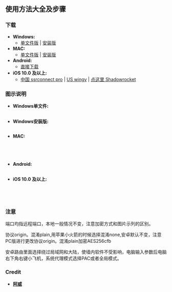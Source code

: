 ## 使用方法大全及步骤

### 下载 
- **Windows:**            
  + [单文件版](https://github.com/tianzi77/awei/blob/master/soft/win4.9.zip?raw=true) | [安装版](https://github.com/tianzi77/awei/blob/master/soft/SSTap-beta-setup-1.0.9.7.zip?raw=true) 
- **MAC:**                
  + [单文件版](https://github.com/tianzi77/awei/blob/master/soft/51-ss-2.6.3.dmg?raw=true) | [安装版](https://github.com/tianzi77/awei/blob/master/soft/51-ss-2.6.3.dmg?raw=true)
- **Android:**
  + [直接下载](https://github.com/tianzi77/awei/blob/master/soft/51-SSR.apk?raw=true)
- **iOS 10.0 及以上:**
  + [中国 ssrconnect pro]() | [US wingy]() | [点这里 Shadowrocket](https://ios.xfgss.com/)
### 图示说明
- **Windows单文件:**
<p><img src="https://github.com/tianzi77/awei/blob/master/soft/win.png?raw=true" alt=""></p>

- **Windows安装版:**
<p><img src="https://github.com/tianzi77/awei/blob/master/soft/win1.png?raw=true" alt=""></p>

- **MAC:**
<p><img src="https://github.com/tianzi77/awei/blob/master/soft/mac1.png?raw=true" alt=""></p>
<p><img src="https://github.com/tianzi77/awei/blob/master/soft/mac2.jpg?raw=true" alt=""></p>
<p><img src="https://github.com/tianzi77/awei/blob/master/soft/mac3.jpg?raw=true" alt=""></p>
<p><img src="https://github.com/tianzi77/awei/blob/master/soft/mac4.jpg?raw=true" alt=""></p>

- **Android:**
<p><img src="https://github.com/tianzi77/awei/blob/master/soft/android.jpg?raw=true" alt=""></p>

- **iOS 10.0 及以上:**
<p><img src="https://github.com/tianzi77/awei/blob/master/soft/ik.png?raw=true" alt=""></p>
<p><img src="https://github.com/tianzi77/awei/blob/master/soft/app.png?raw=true" alt=""></p>
<p><img src="https://github.com/tianzi77/awei/blob/master/soft/iphone.png?raw=true" alt=""></p>
<p><img src="https://github.com/tianzi77/awei/blob/master/soft/iphone1.png?raw=true" alt=""></p>

### 注意
<p>端口均指远程端口，本地一般情况不变，注意加密方式和图片示列的区别。</p>
<p>协议origin。混淆plain,用苹果小火箭的时候选择混淆none,安卓默认不变，注意PC版进行更改协议origin。混淆plain加密AES256cfb</p>
<p>安卓路由里面选择绕过局域网和大陆，使墙内软件不受影响，电脑输入参数后电脑右下角右键小飞机，系统代理模式选择PAC或者全局模式。</p>


### Credit
- [**阿威**](https://www.google.com/)

